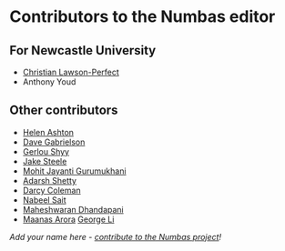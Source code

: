 # Contributors to the Numbas editor

## For Newcastle University

* [Christian Lawson-Perfect](https://www.staff.ncl.ac.uk/christian.perfect/)
* Anthony Youd

## Other contributors

* [Helen Ashton](https://github.com/helenashton)
* [Dave Gabrielson](https://github.com/dgabrielson)
* [Gerlou Shyy](https://github.com/gerlou)
* [Jake Steele](https://github.com/jastee07)
* [Mohit Jayanti Gurumukhani](https://github.com/mjguru)
* [Adarsh Shetty](https://github.com/akshett)
* [Darcy Coleman](https://github.com/docoleman)
* [Nabeel Sait](https://github.com/NabeelSait)
* [Maheshwaran Dhandapani](https://github.com/Maheshwaran17)
* [Maanas Arora](https://github.com/MaanasArora)
  [George Li](https://github.com/Keyboardguy)

*Add your name here - [contribute to the Numbas project](http://www.numbas.org.uk/contributing-to-numbas/)!*
